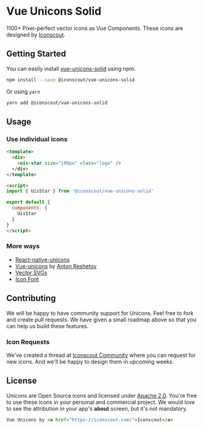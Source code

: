 # Vue Unicons Solid

1100+ Pixel-perfect vector icons as Vue Components. These icons are designed by [Iconscout](https://iconscout.com).

## Getting Started
You can easily install [vue-unicons-solid](https://iconscout.com/unicons) using npm.
```bash
npm install --save @iconscout/vue-unicons-solid
```
Or using `yarn`
```bash
yarn add @iconscout/vue-unicons-solid
```

## Usage
### Use individual icons
```html
<template>
  <div>
    <uis-star size="180px" class="logo" />
  </div>
</template>

<script>
import { UisStar } from '@iconscout/vue-unicons-solid'

export default {
  components: {
    UisStar
  }
}
</script>
````

### More ways
- [React-native-unicons](https://github.com/Iconscout/react-native-unicons)
- [Vue-unicons](https://github.com/antonreshetov/vue-unicons) by [Anton Reshetov](https://github.com/antonreshetov)
- [Vector SVGs](https://iconscout.com/unicons)
- [Icon Font](https://github.com/Iconscout/unicons)

## Contributing
We will be happy to have community support for Unicons. Feel free to fork and create pull requests. We have given a small roadmap above so that you can help us build these features.

### Icon Requests
We've created a thread at [Iconscout Community](https://discuss.iconscout.com/new-topic?title=Icon%20Request:%20%3Cicon%3E&body=Hey%20there,%20%3Cicon%3E%20will%20be%20great%20fit%20for%20Unicons.%20I%20would%20love%20to%20use%20it!&category=Unicons&tags=requests) where you can request for new icons. And we'll be happy to design them in upcoming weeks.

## License
Unicons are Open Source icons and licensed under [Apache 2.0](https://www.apache.org/licenses/LICENSE-2.0.txt). You're free to use these icons in your personal and commercial project. We would love to see the attribution in your app's **about** screen, but it's not mandatory.
```html
Vue Unicons by <a href="https://iconscout.com/">Iconscout</a>
```